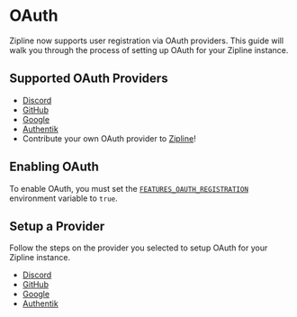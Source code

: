 # OAuth

Zipline now supports user registration via OAuth providers. This guide will walk you through the process of setting up OAuth for your Zipline instance.

## Supported OAuth Providers
* [Discord](/docs/guides/oauth/discord)
* [GitHub](/docs/guides/oauth/github)
* [Google](/docs/guides/oauth/google)
* [Authentik](/docs/guides/oauth/authentik)
* Contribute your own OAuth provider to [Zipline](https://github.com/diced/zipline)!

## Enabling OAuth
To enable OAuth, you must set the [`FEATURES_OAUTH_REGISTRATION`](/docs/config/features#featuresoauthregistration) environment variable to `true`. 

## Setup a Provider
Follow the steps on the provider you selected to setup OAuth for your Zipline instance.

* [Discord](/docs/guides/oauth/discord)
* [GitHub](/docs/guides/oauth/github)
* [Google](/docs/guides/oauth/google)
* [Authentik](/docs/guides/oauth/authentik)
